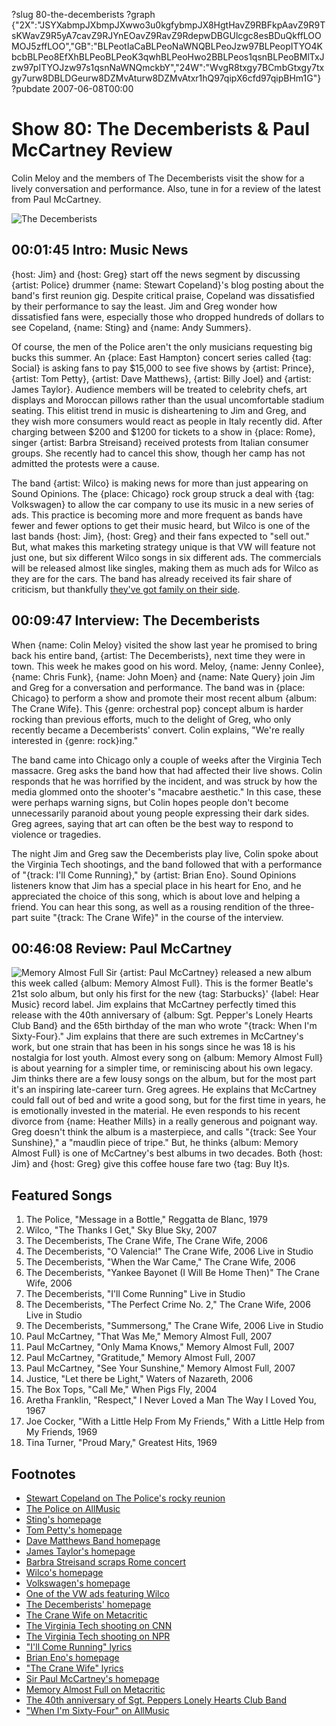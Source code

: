?slug 80-the-decemberists
?graph {"2X":"JSYXabmpJXbmpJXwwo3u0kgfybmpJX8HgtHavZ9RBFkpAavZ9R9TsKWavZ9R5yA7cavZ9RJYnEOavZ9RavZ9RdepwDBGUlcgc8esBDuQkffLOOMOJ5zffLOO","GB":"BLPeotIaCaBLPeoNaWNQBLPeoJzw97BLPeopITYO4KbcbBLPeo8EfXhBLPeoBLPeoK3qwhBLPeoHwo2BBLPeos1qsnBLPeoBMlTxJzw97pITYOJzw97s1qsnNaWNQmckbY","24W":"WvgR8txgy7BCmbGtxgy7txgy7urw8DBLDGeurw8DZMvAturw8DZMvAtxr1hQ97qipX6cfd97qipBHm1G"}
?pubdate 2007-06-08T00:00

# Show 80: The Decemberists & Paul McCartney Review
Colin Meloy and the members of The Decemberists visit the show for a lively conversation and performance. Also, tune in for a review of the latest from Paul McCartney.

![The Decemberists](https://static.soundopinions.org/images/2007/decemberists.jpg)

## 00:01:45 Intro: Music News
{host: Jim} and {host: Greg} start off the news segment by discussing {artist: Police} drummer {name: Stewart Copeland}'s blog posting about the band's first reunion gig. Despite critical praise, Copeland was dissatisfied by their performance to say the least. Jim and Greg wonder how dissatisfied fans were, especially those who dropped hundreds of dollars to see Copeland, {name: Sting} and {name: Andy Summers}. 

Of course, the men of the Police aren't the only musicians requesting big bucks this summer. An {place: East Hampton} concert series called {tag: Social} is asking fans to pay $15,000 to see five shows by {artist: Prince}, {artist: Tom Petty}, {artist: Dave Matthews}, {artist: Billy Joel} and {artist: James Taylor}. Audience members will be treated to celebrity chefs, art displays and Moroccan pillows rather than the usual uncomfortable stadium seating. This elitist trend in music is disheartening to Jim and Greg, and they wish more consumers would react as people in Italy recently did. After charging between $200 and $1200 for tickets to a show in {place: Rome}, singer {artist: Barbra Streisand} received protests from Italian consumer groups. She recently had to cancel this show, though her camp has not admitted the protests were a cause.

The band {artist: Wilco} is making news for more than just appearing on Sound Opinions. The {place: Chicago} rock group struck a deal with {tag: Volkswagen} to allow the car company to use its music in a new series of ads. This practice is becoming more and more frequent as bands have fewer and fewer options to get their music heard, but Wilco is one of the last bands {host: Jim}, {host: Greg} and their fans expected to "sell out." But, what makes this marketing strategy unique is that VW will feature not just one, but six different Wilco songs in six different ads. The commercials will be released almost like singles, making them as much ads for Wilco as they are for the cars. The band has already received its fair share of criticism, but thankfully [they've got family on their side](http://dannymiller.typepad.com/blog/2007/05/the_thanks_he_g.html).

## 00:09:47 Interview: The Decemberists
When {name: Colin Meloy} visited the show last year he promised to bring back his entire band, {artist: The Decemberists}, next time they were in town. This week he makes good on his word. Meloy, {name: Jenny Conlee}, {name: Chris Funk}, {name: John Moen} and {name: Nate Query} join Jim and Greg for a conversation and performance. The band was in {place: Chicago} to perform a show and promote their most recent album {album: The Crane Wife}. This {genre: orchestral pop} concept album is harder rocking than previous efforts, much to the delight of Greg, who only recently became a Decemberists' convert. Colin explains, "We're really interested in {genre: rock}ing."

The band came into Chicago only a couple of weeks after the Virginia Tech massacre. Greg asks the band how that had affected their live shows. Colin responds that he was horrified by the incident, and was struck by how the media glommed onto the shooter's "macabre aesthetic." In this case, these were perhaps warning signs, but Colin hopes people don't become unnecessarily paranoid about young people expressing their dark sides. Greg agrees, saying that art can often be the best way to respond to violence or tragedies.

The night Jim and Greg saw the Decemberists play live, Colin spoke about the Virginia Tech shootings, and the band followed that with a performance of "{track: I'll Come Running}," by {artist: Brian Eno}. Sound Opinions listeners know that Jim has a special place in his heart for Eno, and he appreciated the choice of this song, which is about love and helping a friend. You can hear this song, as well as a rousing rendition of the three-part suite "{track: The Crane Wife}" in the course of the interview.

## 00:46:08 Review: Paul McCartney
![Memory Almost Full](https://static.soundopinions.org/assets/80/24W0.jpg)
Sir {artist: Paul McCartney} released a new album this week called {album: Memory Almost Full}. This is the former Beatle's 21st solo album, but only his first for the new {tag: Starbucks}' {label: Hear Music} record label. Jim explains that McCartney perfectly timed this release with the 40th anniversary of {album: Sgt. Pepper's Lonely Hearts Club Band} and the 65th birthday of the man who wrote "{track: When I'm Sixty-Four}." Jim explains that there are such extremes in McCartney's work, but one strain that has been in his songs since he was 18 is his nostalgia for lost youth. Almost every song on {album: Memory Almost Full} is about yearning for a simpler time, or reminiscing about his own legacy. Jim thinks there are a few lousy songs on the album, but for the most part it's an inspiring late-career turn. Greg agrees. He explains that McCartney could fall out of bed and write a good song, but for the first time in years, he is emotionally invested in the material. He even responds to his recent divorce from {name: Heather Mills} in a really generous and poignant way. Greg doesn't think the album is a masterpiece, and calls "{track: See Your Sunshine}," a "maudlin piece of tripe." But, he thinks {album: Memory Almost Full} is one of McCartney's best albums in two decades. Both {host: Jim} and {host: Greg} give this coffee house fare two {tag: Buy It}s.

## Featured Songs
1. The Police, "Message in a Bottle," Reggatta de Blanc, 1979
2. Wilco, "The Thanks I Get," Sky Blue Sky, 2007
3. The Decemberists, The Crane Wife, The Crane Wife, 2006
4. The Decemberists, "O Valencia!" The Crane Wife, 2006 Live in Studio
5. The Decemberists, "When the War Came," The Crane Wife, 2006
6. The Decemberists, "Yankee Bayonet (I Will Be Home Then)" The Crane Wife, 2006
7. The Decemberists, "I'll Come Running" Live in Studio
8. The Decemberists, "The Perfect Crime No. 2," The Crane Wife, 2006 Live in Studio
9. The Decemberists, "Summersong," The Crane Wife, 2006 Live in Studio
10. Paul McCartney, "That Was Me," Memory Almost Full, 2007
11. Paul McCartney, "Only Mama Knows," Memory Almost Full, 2007
12. Paul McCartney, "Gratitude," Memory Almost Full, 2007
13. Paul McCartney, "See Your Sunshine," Memory Almost Full, 2007
14. Justice, "Let there be Light," Waters of Nazareth, 2006
15. The Box Tops, "Call Me," When Pigs Fly, 2004
16. Aretha Franklin, "Respect," I Never Loved a Man The Way I Loved You, 1967
17. Joe Cocker, "With a Little Help From My Friends," With a Little Help from My Friends, 1969
18. Tina Turner, "Proud Mary," Greatest Hits, 1969

## Footnotes
- [Stewart Copeland on The Police's rocky reunion](http://www.stewartcopeland.net/forum/viewtopic.php?t=2809&postdays=0&postorder=asc&start=0)
- [The Police on AllMusic](http://www.allmusic.com/cg/amg.dll?p=amg&sql=11:gifyxqr5ldhe)
- [Sting's homepage](http://www.sting.com/)
- [Tom Petty's homepage](http://www.tompetty.com/)
- [Dave Matthews Band homepage](http://www.dmband.com/)
- [James Taylor's homepage](http://www.jamestaylor.com/)
- [Barbra Streisand scraps Rome concert](http://www.usatoday.com/life/music/news/2007-05-28-streisand-rome_N.htm)
- [Wilco's homepage](http://www.wilcoworld.net/)
- [Volkswagen's homepage](http://www.vw.com/)
- [One of the VW ads featuring Wilco](http://www.youtube.com/watch?v=0yKPxt9KvBw)
- [The Decemberists' homepage](http://www.decemberists.com/)
- [The Crane Wife on Metacritic](http://www.metacritic.com/music/artists/decemberists/cranewife?q=the%20crane%20wife)
- [The Virginia Tech shooting on CNN](http://www.cnn.com/SPECIALS/2007/virginiatech.shootings/)
- [The Virginia Tech shooting on NPR](http://www.npr.org/templates/story/story.php?storyId=9619385)
- ["I'll Come Running" lyrics](http://www.oldielyrics.com/lyrics/brian_eno/ill_come_running_to_tie_your_shoe.html)
- [Brian Eno's homepage](http://music.hyperreal.org/artists/brian_eno/)
- ["The Crane Wife" lyrics](http://www.sing365.com/music/lyric.nsf/The-Crane-Wife-1-and-2-lyrics-The-Decemberists/858A5158C72DCC8C482571FE000C011B)
- [Sir Paul McCartney's homepage](http://www.paulmccartney.com/)
- [Memory Almost Full on Metacritic](http://www.metacritic.com/music/artists/mccartneypaul/memoryalmostfull?q=memory%20almost%20full)
- [The 40th anniversary of Sgt. Peppers Lonely Hearts Club Band](http://news.bbc.co.uk/2/hi/entertainment/6709649.stm)
- ["When I'm Sixty-Four" on AllMusic](http://www.allmusic.com/cg/amg.dll?p=amg&sql=33:kpfrxqw5ld0e)
